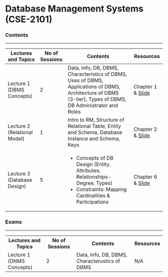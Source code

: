 # Database Management Systems (CSE-2101)  
### Contents

---


| Lectures and Topics | No of Sessions | Contents | Resources |
|---------------------|----------------|----------|-----------|
| Lecture 1 (DBMS Concepts)  | 2 | Data, Info, DB, DBMS, Characteristics of DBMS, Uses of DBMS, Applications of DBMS, Architecture of DBMS (3-tier), Types of DBMS, DB Administrator and Roles   | Chapter 1 & [Slide](https://github.com/samsuddoha/DBMS/tree/main/Lecture%201%20-%20intro)   |
| Lecture 2 (Relational Model) | 1 | Intro to RM, Structure of Relational Table, Entity and Schema, Database Instance and Schema, Keys   | Chapter 2 & [Slide](https://github.com/samsuddoha/DBMS/tree/main/Lecture%202%20-%20Relational%20Model)   |
| Lecture 3 (Database Design)  | 5| <ul><li>Concepts of DB Design (Entity, Attributes, Relationships- Degree, Types) </li> <li>Constraints: Mapping Cardinalities & Participations </li></ul>  | Chapter 6 & [Slide](https://github.com/samsuddoha/DBMS/tree/main/Lecture%203%20-%20Database%20Design)  |


### Exams

---

<table>
    <tr>
        <th>Lectures and Topics</th>
        <th>No of Sessions</th>
        <th>Contents </th>
        <th>Resources</th>
    </tr>
    <tr>
        <td>Lecture 1 (DNMS Concepts)</td>
        <td>2</td>
        <td> Data, Info, DB, DBMS, Characterustics of DBMS</td>
        <td>N/A</td>
    </tr>
</table>